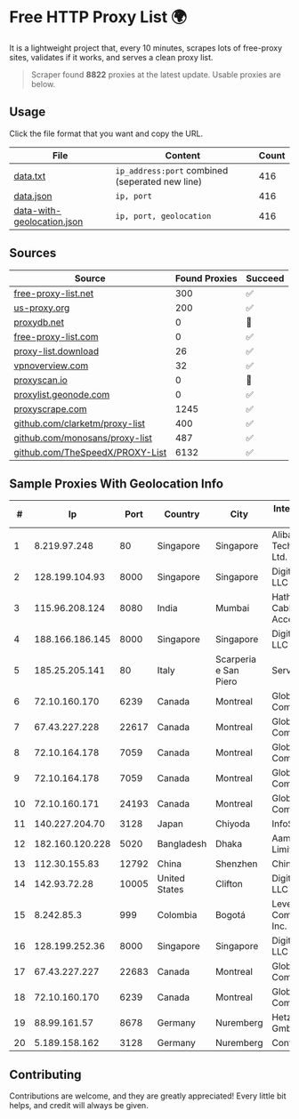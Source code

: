 
# Free HTTP Proxy List 🌍

It is a lightweight project that, every 10 minutes, scrapes lots of free-proxy sites, validates if it works, and serves a clean proxy list.


> Scraper found **8822** proxies at the latest update. Usable proxies are below.

## Usage

Click the file format that you want and copy the URL.


|File|Content|Count|
|----|-------|-----|
|[data.txt](https://raw.githubusercontent.com/themiralay/Proxy-List-World/master/data.txt)|`ip_address:port` combined (seperated new line)|416|
|[data.json](https://raw.githubusercontent.com/themiralay/Proxy-List-World/master/data.json)|`ip, port`|416|
|[data-with-geolocation.json](https://raw.githubusercontent.com/themiralay/Proxy-List-World/master/data-with-geolocation.json)|`ip, port, geolocation`|416|

## Sources

|Source|Found Proxies|Succeed|
|------|-------------|-------|
|[free-proxy-list.net](https://free-proxy-list.net)|300|✅|
|[us-proxy.org](https://www.us-proxy.org)|200|✅|
|[proxydb.net](http://proxydb.net)|0|🚫|
|[free-proxy-list.com](https://free-proxy-list.com/?page=&port=&type%5B%5D=http&type%5B%5D=https&up_time=0&search=Search)|0|✅|
|[proxy-list.download](https://www.proxy-list.download/HTTP)|26|✅|
|[vpnoverview.com](https://vpnoverview.com/privacy/anonymous-browsing/free-proxy-servers)|32|✅|
|[proxyscan.io](https://www.proxyscan.io)|0|🚫|
|[proxylist.geonode.com](https://proxylist.geonode.com/api/proxy-list?limit=300&page=1&sort_by=lastChecked&sort_type=desc&protocols=http,https)|0|✅|
|[proxyscrape.com](https://api.proxyscrape.com/v2/?request=displayproxies&protocol=http&timeout=10000&country=all&ssl=all&anonymity=all)|1245|✅|
|[github.com/clarketm/proxy-list](https://raw.githubusercontent.com/clarketm/proxy-list/master/proxy-list-raw.txt)|400|✅|
|[github.com/monosans/proxy-list](https://raw.githubusercontent.com/monosans/proxy-list/main/proxies/http.txt)|487|✅|
|[github.com/TheSpeedX/PROXY-List](https://raw.githubusercontent.com/TheSpeedX/PROXY-List/master/http.txt)|6132|✅|


## Sample Proxies With Geolocation Info

|#|Ip|Port|Country|City|Internet Service Provider|
|-|--|----|-------|----|-------------------------|
|1|8.219.97.248|80|Singapore|Singapore|Alibaba (US) Technology Co., Ltd.|
|2|128.199.104.93|8000|Singapore|Singapore|DigitalOcean, LLC|
|3|115.96.208.124|8080|India|Mumbai|Hathway IP over Cable Internet Access|
|4|188.166.186.145|8000|Singapore|Singapore|DigitalOcean, LLC|
|5|185.25.205.141|80|Italy|Scarperia e San Piero|Servereasy Italy|
|6|72.10.160.170|6239|Canada|Montreal|GloboTech Communications|
|7|67.43.227.228|22617|Canada|Montreal|GloboTech Communications|
|8|72.10.164.178|7059|Canada|Montreal|GloboTech Communications|
|9|72.10.164.178|7059|Canada|Montreal|GloboTech Communications|
|10|72.10.160.171|24193|Canada|Montreal|GloboTech Communications|
|11|140.227.204.70|3128|Japan|Chiyoda|InfoSphere|
|12|182.160.120.228|5020|Bangladesh|Dhaka|Aamra Networks Limited|
|13|112.30.155.83|12792|China|Shenzhen|China Mobile|
|14|142.93.72.28|10005|United States|Clifton|DigitalOcean, LLC|
|15|8.242.85.3|999|Colombia|Bogotá|Level 3 Communications, Inc.|
|16|128.199.252.36|8000|Singapore|Singapore|DigitalOcean, LLC|
|17|67.43.227.227|22683|Canada|Montreal|GloboTech Communications|
|18|72.10.160.170|6239|Canada|Montreal|GloboTech Communications|
|19|88.99.161.57|8678|Germany|Nuremberg|Hetzner Online GmbH|
|20|5.189.158.162|3128|Germany|Nuremberg|Contabo GmbH|



## Contributing

Contributions are welcome, and they are greatly appreciated! Every
little bit helps, and credit will always be given.

